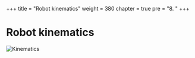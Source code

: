 +++
title = "Robot kinematics"
weight = 380
chapter = true
pre = "8. "
+++

# Robot kinematics

![Kinematics](/slides/kinematics.png?classes=border)
